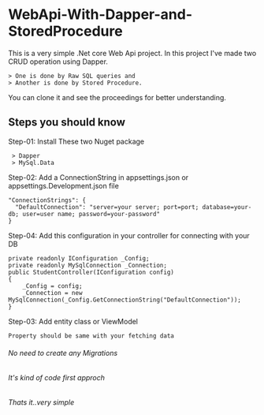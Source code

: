 # WebApi-With-Dapper-and-StoredProcedure
This is a very simple .Net core Web Api project. In this project I've made two CRUD operation using Dapper. 
  ```
  > One is done by Raw SQL queries and 
  > Another is done by Stored Procedure. 
  ```
  You can clone it and see the proceedings for better understanding. 

## Steps you should know

Step-01: Install These two Nuget package
  ```
   > Dapper
   > MySql.Data
  ```

Step-02: Add a ConnectionString in appsettings.json or appsettings.Development.json file
  ```
  "ConnectionStrings": {
    "DefaultConnection": "server=your server; port=port; database=your-db; user=user name; password=your-password"
  }
  ```
  
Step-04: Add this configuration in your controller for connecting with your DB 
  ```
  private readonly IConfiguration _Config;
  private readonly MySqlConnection _Connection;
  public StudentController(IConfiguration config)
  {
      _Config = config;
      _Connection = new MySqlConnection(_Config.GetConnectionString("DefaultConnection"));
  }
  ```
  
Step-03: Add entity class or ViewModel
  ```
  Property should be same with your fetching data
  ```
  
###### No need to create any Migrations
###### It's kind of code first approch
###### Thats it..very simple
